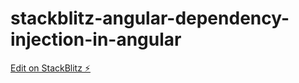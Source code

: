 # stackblitz-angular-dependency-injection-in-angular

[Edit on StackBlitz ⚡️](https://stackblitz.com/edit/stackblitz-angular-dependency-injection-in-angular)